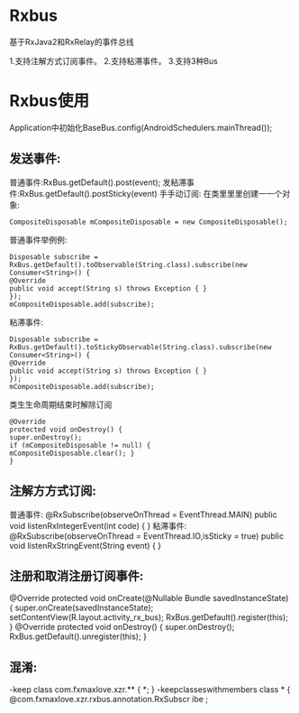 # Rxbus
基于RxJava2和RxRelay的事件总线

1.支持注解方式订阅事件。 2.支持粘滞事件。 3.支持3种Bus
# Rxbus使⽤ 
Application中初始化BaseBus.config(AndroidSchedulers.mainThread());
## 发送事件:
普通事件:RxBus.getDefault().post(event); 发粘滞事件:RxBus.getDefault().postSticky(event)
⼿手动订阅:
在类⾥里里创建⼀一个对象:
```
CompositeDisposable mCompositeDisposable = new CompositeDisposable();
```


普通事件举例例:
```
Disposable subscribe = RxBus.getDefault().toObservable(String.class).subscribe(new Consumer<String>() {
@Override
public void accept(String s) throws Exception { }
}); 
mCompositeDisposable.add(subscribe);
```
粘滞事件:
```
Disposable subscribe = RxBus.getDefault().toStickyObservable(String.class).subscribe(new Consumer<String>() {
@Override
public void accept(String s) throws Exception { }
});
mCompositeDisposable.add(subscribe);
```

类⽣生命周期结束时解除订阅
```
@Override
protected void onDestroy() {
super.onDestroy();
if (mCompositeDisposable != null) {
mCompositeDisposable.clear(); }
}
```

## 注解⽅方式订阅:
普通事件:
@RxSubscribe(observeOnThread = EventThread.MAIN) public void listenRxIntegerEvent(int code) {
}
粘滞事件:
@RxSubscribe(observeOnThread = EventThread.IO,isSticky = true) public void listenRxStringEvent(String event) {
}
## 注册和取消注册订阅事件:
@Override
protected void onCreate(@Nullable Bundle savedInstanceState) {
super.onCreate(savedInstanceState); setContentView(R.layout.activity_rx_bus); RxBus.getDefault().register(this);
} @Override
protected void onDestroy() { super.onDestroy();
RxBus.getDefault().unregister(this); }
## 混淆:
 -keep class com.fxmaxlove.xzr.** { *; }
 -keepclasseswithmembers class * {
 @com.fxmaxlove.xzr.rxbus.annotation.RxSubscr
 ibe <methods>;
 
